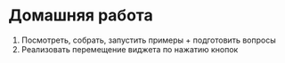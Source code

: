 ﻿Домашняя работа
===============

1. Посмотреть, собрать, запустить примеры + подготовить вопросы
2. Реализовать перемещение виджета по нажатию кнопок